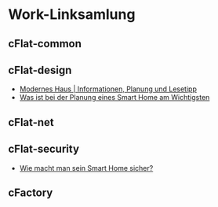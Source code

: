 # Work-Linksamlung

## cFlat-common

## cFlat-design

- [Modernes Haus | Informationen, Planung und Lesetipp](https://www.homeandsmart.de/modernes-haus-informationen-planung-und-lesetipp)
- [Was ist bei der Planung eines Smart Home am Wichtigsten](https://www.homeandsmart.de/planung-smart-home-schritte)

## cFlat-net

## cFlat-security

- [Wie macht man sein Smart Home sicher?](https://www.youtube.com/watch?v=NEHBZBO6dIs)

## cFactory
